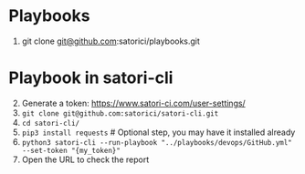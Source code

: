 # Playbooks
1. git clone git@github.com:satorici/playbooks.git

# Playbook in satori-cli
2. Generate a token: https://www.satori-ci.com/user-settings/
3. `git clone git@github.com:satorici/satori-cli.git`
4. `cd satori-cli/`
5. `pip3 install requests` # Optional step, you may have it installed already
6. `python3 satori-cli --run-playbook "../playbooks/devops/GitHub.yml" --set-token "{my_token}"`
7. Open the URL to check the report
